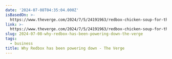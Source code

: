 ```yaml
---
date: '2024-07-08T04:35:04.000Z'
isBasedOn: >-
  https://www.theverge.com/2024/7/5/24191963/redbox-chicken-soup-for-the-soul-entertainment-bankruptcy-why
link: >-
  https://www.theverge.com/2024/7/5/24191963/redbox-chicken-soup-for-the-soul-entertainment-bankruptcy-why
slug: 2024-07-08-why-redbox-has-been-powering-down-the-verge
tags:
  - business
title: Why Redbox has been powering down - The Verge
---
```

 
